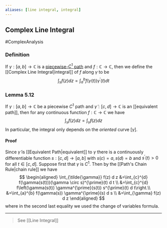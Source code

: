 ```yaml
---
aliases: [line integral, integral]
---
```

## Complex Line Integral
#ComplexAnalysis 

### Definition
If $\gamma:[a, b] \rightarrow \mathbb{C}$ is a [piecewise-$C^1$ path](Path%20Differentiable#Piecewise%20C1) and $f: \mathbb{C} \rightarrow \mathbb{C}$, then we define the [[Complex Line Integral|integral]] of $f$ along $\gamma$ to be
$$
\int_{\gamma} f(z) d z=\int_{a}^{b} f(\gamma(t)) \gamma^{\prime}(t) d t
$$

### Lemma 5.12
If $\gamma:[a, b] \rightarrow \mathbb{C}$ be a piecewise $C^{1}$ path and $\tilde{\gamma}:[c, d] \rightarrow \mathbb{C}$ is an [[equivalent path]], then for any continuous function $f: \mathbb{C} \rightarrow \mathbb{C}$ we have
$$
\int_{\gamma} f(z) d z=\int_{\tilde{\gamma}} f(z) d z
$$
In particular, the integral only depends on the *oriented* curve $[\gamma]$.

#### Proof
Since $\tilde{\gamma}$ is [[Equivalent Path|equivalent]] to $\gamma$ there is a continuously differentiable function $s:[c, d] \rightarrow[a, b]$ with $s(c)=a, s(d)=b$ and $s^{\prime}(t)>0$ for all $t \in[c, d] .$ Suppose first that $\gamma$ is $C^{1}$. Then by the [[Path's Chain Rule|chain rule]] we have
$$
\begin{aligned}
\int_{\tilde{\gamma}} f(z) d z &=\int_{c}^{d} f(\gamma(s(t)))(\gamma \circ s)^{\prime}(t) d t \\
&=\int_{c}^{d} f\left(\gamma(s(t)) \gamma^{\prime}(s(t)) s^{\prime}(t) d t\right.\\
&=\int_{a}^{b} f(\gamma(s)) \gamma^{\prime}(s) d s \\
&=\int_{\gamma} f(z) d z
\end{aligned}
$$
where in the second last equality we used the change of variables formula.

---
> See [[Line Integral]]
